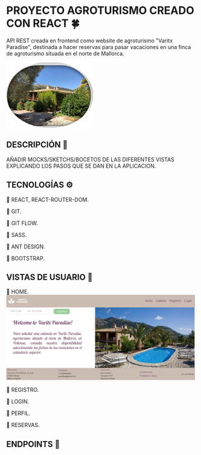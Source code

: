 # PROYECTO AGROTURISMO CREADO CON REACT :four_leaf_clover:

API REST creada en frontend como website de agroturismo "Varitx Paradise", destinada a hacer reservas para pasar vacaciones en una finca de agroturismo situada en el norte de Mallorca. 

![Screenshot](public/images/logo_casa_vistas.png)

## DESCRIPCIÓN :open_book:

AÑADIR MOCKS/SKETCHS/BOCETOS DE LAS DIFERENTES VISTAS EXPLICANDO LOS PASOS QUE SE DAN EN LA APLICACION.

## TECNOLOGÍAS :gear:

:large_blue_circle: REACT, REACT-ROUTER-DOM.

:large_blue_circle: GIT.

:large_blue_circle: GIT FLOW.

:large_blue_circle: SASS.

:large_blue_circle: ANT DESIGN.

:large_blue_circle: BOOTSTRAP.

## VISTAS DE USUARIO :bust_in_silhouette:

:radio_button: HOME.
![Screenshot](public/images/home.png)

:radio_button: REGISTRO.

:radio_button: LOGIN.

:radio_button: PERFIL.

:radio_button: RESERVAS.

## ENDPOINTS :link:

